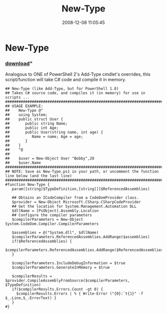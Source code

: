 ﻿---
pid:            720
parent:         0
children:       
poster:         Joel Bennett
title:          New-Type
date:           2008-12-08 11:05:45
format:         posh
---

# New-Type

### [download](720.ps1)"

Analogous to ONE of PowerShell 2's Add-Type cmdlet's overrides, this script/function will take C# code and compile it in memory. 

```posh
## New-Type (like Add-Type, but for PowerShell 1.0)
## Takes C# source code, and compiles it (in memory) for use in scripts ...
####################################################################################################
## USAGE EXAMPLE:
##    New-Type @"
##    using System;
##    public struct User {
##       public string Name;
##       public int Age;
##       public User(string name, int age) {
##          Name = name; Age = age;
##       }
##    }
##    "@
##    
##    $user = New-Object User "Bobby",28
##    $user.Name
####################################################################################################
## NOTE: Save as New-Type.ps1 in your path, or uncomment the function line below (and the last line)
####################################################################################################
#function New-Type {
   param([string]$TypeDefinition,[string[]]$ReferencedAssemblies)
   
   ## Obtains an ICodeCompiler from a CodeDomProvider class.
   $provider = New-Object Microsoft.CSharp.CSharpCodeProvider
   ## Get the location for System.Management.Automation DLL
   $dllName = [PsObject].Assembly.Location
   ## Configure the compiler parameters
   $compilerParameters = New-Object System.CodeDom.Compiler.CompilerParameters

   $assemblies = @("System.dll", $dllName)
   $compilerParameters.ReferencedAssemblies.AddRange($assemblies)
   if($ReferencedAssemblies) { 
      $compilerParameters.ReferencedAssemblies.AddRange($ReferencedAssemblies) 
   }

   $compilerParameters.IncludeDebugInformation = $true
   $compilerParameters.GenerateInMemory = $true

   $compilerResults = $provider.CompileAssemblyFromSource($compilerParameters, $TypeDefinition)
   if($compilerResults.Errors.Count -gt 0) {
     $compilerResults.Errors | % { Write-Error ("{0}:`t{1}" -f $_.Line,$_.ErrorText) }
   }
#}

```
